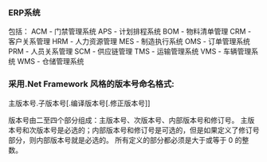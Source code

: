 ﻿### ERP系统
包括：
ACM - 门禁管理系统
APS - 计划排程系统
BOM - 物料清单管理
CRM - 客户关系管理
HRM - 人力资源管理
MES - 制造执行系统
OMS - 订单管理系统
PRM - 人员关系管理
SCM - 供应链管理
TMS - 运输管理系统
VMS - 车辆管理系统
WMS - 仓储管理系统

### 采用.Net Framework 风格的版本号命名格式:

主版本号.子版本号[.编译版本号[.修正版本号]]

版本号由二至四个部分组成：主版本号、次版本号、内部版本号和修订号。
主版本号和次版本号是必选的；内部版本号和修订号是可选的，但是如果定义了修订号部分，则内部版本号就是必选的。
所有定义的部分都必须是大于或等于 0 的整数。